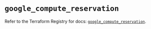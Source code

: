 # `google_compute_reservation`

Refer to the Terraform Registry for docs: [`google_compute_reservation`](https://registry.terraform.io/providers/hashicorp/google-beta/6.13.0/docs/resources/google_compute_reservation).
